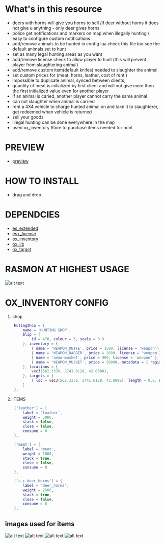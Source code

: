 # What's in this resource
+ deers with horns will give you horns to sell /if deer without horns it does not give u anything - only deer gives horns
+ police get notifications and markers on map when illegally hunting / easy to configure custom notifications 
+ add/remove animals to be hunted in config.lua check this file too see the default animals set to hunt 
+ set as many legal hunting areas as you want 
+ add/remove license check to allow player to hunt (this will prevent player from slaughtering animal)
+ add/remove custom item(default knifes) needed to slaughter the animal
+ set custom prices for (meat, horns, leather, cost of rent )
+ impossible to duplicate animal, synced between clients, 
+ quantity of meat is initialized by first client and will not give more then the first initialized value even for another player
+ if an animal is caried, another player cannot carry the same animal 
+ can not slaughter when animal is carried
+ rent a 4X4 vehicle to charge hunted animal on and take it to slaughterer, get redeemed when vehicle is returned 
+ sell your goods 
+ illegal hunting can be done everywhere in the map
+ used ox_inventory Store to purchase items needed for hunt

# PREVIEW
- <a href="https://youtu.be/4BJ8PjH5P8A">preview</a>

# HOW TO INSTALL
+ drag and drop

# DEPENDCIES
 - <a href="https://github.com/ESX-Org/es_extended">es_extended</a>
 - <a href="https://github.com/ESX-Org/esx_license">esx_license</a> 
 - <a href="https://github.com/overextended/ox_inventory">ox_inventory</a>
 - <a href="https://github.com/overextended/ox_lib">ox_lib</a>
 - <a href="https://github.com/overextended/ox_target">ox_target</a>

# RASMON AT HIGHEST USAGE
![alt text](https://i.imgur.com/wJfWxNK.png "perfs") 

# 	OX_INVENTORY CONFIG
1. shop
```lua
    hutingShop = {
		name = 'HUNTING SHOP',
		blip = {
			id = 470, colour = 3, scale = 0.9
		}, inventory = {
			{ name = 'WEAPON_KNIFE', price = 1500, license = 'weapon'},--add other licenses here 
			{ name = 'WEAPON_DAGGER', price = 2000, license = 'weapon'},
			{ name = 'ammo-musket', price = 400, license = 'weapon' },
			{ name = 'WEAPON_MUSKET', price = 50000, metadata = { registered = true }, license = 'weapon' }, 
		}, locations = {
			vec3(562.3336, 2741.6128, 42.8688),
		}, targets = {
			{ loc = vec3(562.3336, 2741.6128, 42.8688), length = 0.6, width = 0.5, heading = 189.0, minZ = 42.5688, maxZ = 43.8688, distance = 3.0 },
		}
	},
```
2. ITEMS
```lua
	['leather'] = {
		label = 'leather',
		weight = 5000,
		stack = false,
		close = false,
		consume = 0
	},

	['meat'] = {
		label = 'meat',
		weight = 1000,
		stack = true,
		close = false,
		consume = 0
	},

	['a_c_deer_horns'] = {
		label = 'deer_horns',
		weight = 2500,
		stack = true,
		close = false,
		consume = 0
	},
```
## images used for items 
![alt text](https://i.imgur.com/T5CMwjB.png "MEAT") 
![alt text](https://i.imgur.com/25H7bys.png "leather") 
![alt text](https://i.imgur.com/kwdrzYs.png "DAGGER") 
![alt text](https://i.imgur.com/eVDPru6.png "HORNS")  